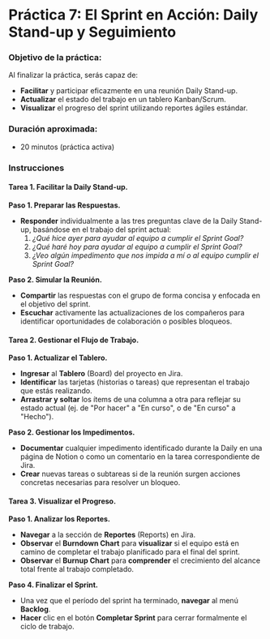 # Práctica 7: El Sprint en Acción: Daily Stand-up y Seguimiento

### Objetivo de la práctica:
Al finalizar la práctica, serás capaz de:
- **Facilitar** y participar eficazmente en una reunión Daily Stand-up.
- **Actualizar** el estado del trabajo en un tablero Kanban/Scrum.
- **Visualizar** el progreso del sprint utilizando reportes ágiles estándar.

### Duración aproximada:
- 20 minutos (práctica activa)

### Instrucciones

#### Tarea 1. Facilitar la Daily Stand-up.
**Paso 1. Preparar las Respuestas.**
- **Responder** individualmente a las tres preguntas clave de la Daily Stand-up, basándose en el trabajo del sprint actual:
    1.  *¿Qué hice ayer para ayudar al equipo a cumplir el Sprint Goal?*
    2.  *¿Qué haré hoy para ayudar al equipo a cumplir el Sprint Goal?*
    3.  *¿Veo algún impedimento que nos impida a mí o al equipo cumplir el Sprint Goal?*

**Paso 2. Simular la Reunión.**
- **Compartir** las respuestas con el grupo de forma concisa y enfocada en el objetivo del sprint.
- **Escuchar** activamente las actualizaciones de los compañeros para identificar oportunidades de colaboración o posibles bloqueos.

#### Tarea 2. Gestionar el Flujo de Trabajo.
**Paso 1. Actualizar el Tablero.**
- **Ingresar** al **Tablero** (Board) del proyecto en Jira.
- **Identificar** las tarjetas (historias o tareas) que representan el trabajo que estás realizando.
- **Arrastrar y soltar** los ítems de una columna a otra para reflejar su estado actual (ej. de "Por hacer" a "En curso", o de "En curso" a "Hecho").

**Paso 2. Gestionar los Impedimentos.**
- **Documentar** cualquier impedimento identificado durante la Daily en una página de Notion o como un comentario en la tarea correspondiente de Jira.
- **Crear** nuevas tareas o subtareas si de la reunión surgen acciones concretas necesarias para resolver un bloqueo.

#### Tarea 3. Visualizar el Progreso.
**Paso 1. Analizar los Reportes.**
- **Navegar** a la sección de **Reportes** (Reports) en Jira.
- **Observar** el **Burndown Chart** para **visualizar** si el equipo está en camino de completar el trabajo planificado para el final del sprint.
- **Observar** el **Burnup Chart** para **comprender** el crecimiento del alcance total frente al trabajo completado.

**Paso 4. Finalizar el Sprint.**
- Una vez que el período del sprint ha terminado, **navegar** al menú **Backlog**.
- **Hacer** clic en el botón **Completar Sprint** para cerrar formalmente el ciclo de trabajo.


